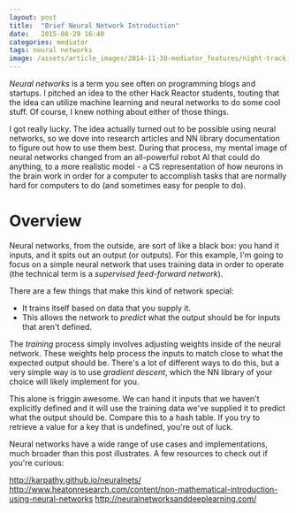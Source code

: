 ```yaml
---
layout: post
title:  "Brief Neural Network Introduction"
date:   2015-08-29 16:40
categories: mediator
tags: neural networks
image: /assets/article_images/2014-11-30-mediator_features/night-track.JPG
---
```


_Neural networks_ is a term you see often on programming blogs and startups. I pitched an idea to the other Hack Reactor students, touting that the idea can utilize machine learning and neural networks to do some cool stuff. Of course, I knew nothing about either of those things.

I got really lucky. The idea actually turned out to be possible using neural networks, so we dove into research articles and NN library documentation to figure out how to use them best. During that process, my mental image of neural networks changed from an all-powerful robot AI that could do anything, to a more realistic model - a CS representation of how neurons in the brain work in order for a computer to accomplish tasks that are normally hard for computers to do (and sometimes easy for people to do).

# Overview

Neural networks, from the outside, are sort of like a black box: you hand it inputs, and it spits out an output (or outputs). For this example, I'm going to focus on a simple neural network that uses training data in order to operate (the technical term is a _supervised feed-forward network_).

There are a few things that make this kind of network special:

* It trains itself based on data that you supply it.
* This allows the network to _predict_ what the output should be for inputs that aren't defined.

The _training_ process simply involves adjusting weights inside of the neural network. These weights help process the inputs to match close to what the expected output should be. There's a lot of different ways to do this, but a very simple way is to use _gradient descent_, which the NN library of your choice will likely implement for you.

This alone is friggin awesome. We can hand it inputs that we haven't explicitly defined and it will use the training data we've supplied it to predict what the output should be. Compare this to a hash table. If you try to retrieve a value for a key that is undefined, you're out of luck.

Neural networks have a wide range of use cases and implementations, much broader than this post illustrates. A few resources to check out if you're curious:

http://karpathy.github.io/neuralnets/
http://www.heatonresearch.com/content/non-mathematical-introduction-using-neural-networks
http://neuralnetworksanddeeplearning.com/